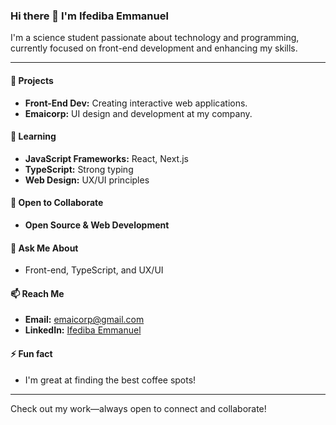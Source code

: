 ### Hi there 👋 I'm Ifediba Emmanuel

I'm a science student passionate about technology and programming, currently focused on front-end development and enhancing my skills.

---

#### 🔭 Projects
- **Front-End Dev:** Creating interactive web applications.
- **Emaicorp:** UI design and development at my company.

#### 🌱 Learning
- **JavaScript Frameworks:** React, Next.js
- **TypeScript:** Strong typing
- **Web Design:** UX/UI principles

#### 👯 Open to Collaborate
- **Open Source & Web Development**

#### 💬 Ask Me About
- Front-end, TypeScript, and UX/UI

#### 📫 Reach Me
- **Email:** [emaicorp@gmail.com](mailto:emaicorp@gmail.com)
- **LinkedIn:** [Ifediba Emmanuel](https://www.linkedin.com/in/ifediba-emmanuel/)

#### ⚡ Fun fact
- I'm great at finding the best coffee spots!

---

Check out my work—always open to connect and collaborate!
